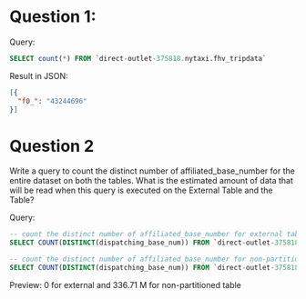 # Question 1:

Query:
```sql
SELECT count(*) FROM `direct-outlet-375818.nytaxi.fhv_tripdata`
```

Result in JSON: 
```json
[{
  "f0_": "43244696"
}]
```

# Question 2

Write a query to count the distinct number of affiliated_base_number for the entire dataset on both the tables.
What is the estimated amount of data that will be read when this query is executed on the External Table and the Table?

Query:
```sql
-- count the distinct number of affiliated_base_number for external table
SELECT COUNT(DISTINCT(dispatching_base_num)) FROM `direct-outlet-375818.nytaxi.fhv_tripdata_external`;

-- count the distinct number of affiliated_base_number for non-partitioned table
SELECT COUNT(DISTINCT(dispatching_base_num)) FROM `direct-outlet-375818.nytaxi.fhv_tripdata_non_partitioned`;
```

Preview: 0 for external and 336.71 M for non-partitioned table
